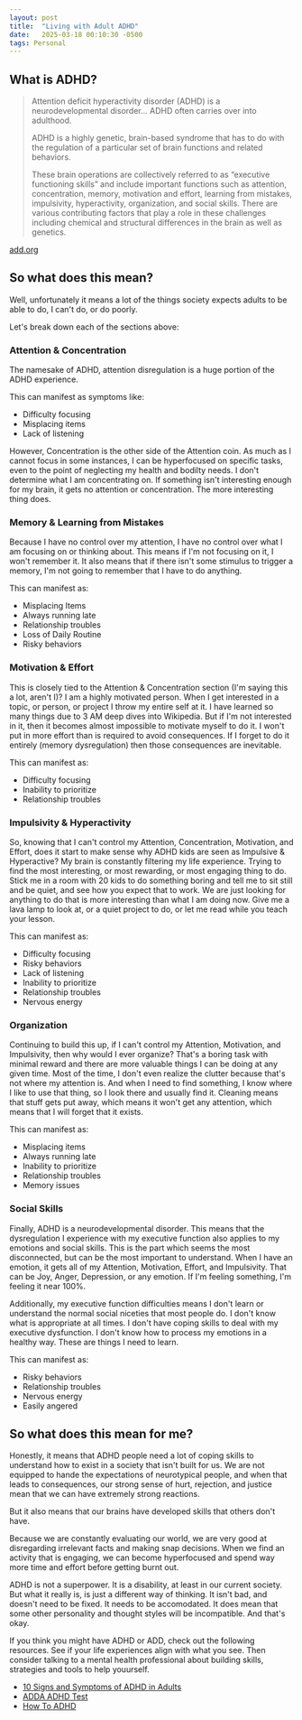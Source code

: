 ```yaml
---
layout: post
title:  "Living with Adult ADHD"
date:   2025-03-18 00:10:30 -0500
tags: Personal
---
```


## What is ADHD?

> Attention deficit hyperactivity disorder (ADHD) is a neurodevelopmental disorder... ADHD often carries over into adulthood.
>
> ADHD is a highly genetic, brain-based syndrome that has to do with the regulation of a particular set of brain functions and related behaviors.
>
> These brain operations are collectively referred to as “executive functioning skills” and include important functions such as attention, concentration, memory, motivation and effort, learning from mistakes, impulsivity, hyperactivity, organization, and social skills. There are various contributing factors that play a role in these challenges including chemical and structural differences in the brain as well as genetics.

[add.org](https://add.org/adhd-facts/)

## So what does this mean?

Well, unfortunately it means a lot of the things society expects adults to be able to do, I can't do, or do poorly.

Let's break down each of the sections above:

### Attention & Concentration

The namesake of ADHD, attention disregulation is a huge portion of the ADHD experience. 

This can manifest as symptoms like:

- Difficulty focusing
- Misplacing items
- Lack of listening

However, Concentration is the other side of the Attention coin. As much as I cannot focus in some instances, I can be hyperfocused on specific tasks, even to the point of neglecting my health and bodilty needs. I don't determine what I am concentrating on. If something isn't interesting enough for my brain, it gets no attention or concentration. The more interesting thing does.

### Memory & Learning from Mistakes

Because I have no control over my attention, I have no control over what I am focusing on or thinking about. This means if I'm not focusing on it, I won't remember it. It also means that if there isn't some stimulus to trigger a memory, I'm not going to remember that I have to do anything.

This can manifest as:
 
 - Misplacing Items
 - Always running late
 - Relationship troubles
 - Loss of Daily Routine
 - Risky behaviors

### Motivation & Effort

This is closely tied to the Attention & Concentration section (I'm saying this a lot, aren't I)? I am a highly motivated person. When I get interested in a topic, or person, or project I throw my entire self at it. I have learned so many things due to 3 AM deep dives into Wikipedia. But if I'm not interested in it, then it becomes almost impossible to motivate myself to do it. I won't put in more effort than is required to avoid consequences. If I forget to do it entirely (memory dysregulation) then those consequences are inevitable.

This can manifest as:

 - Difficulty focusing
 - Inability to prioritize
 - Relationship troubles

### Impulsivity & Hyperactivity

So, knowing that I can't control my Attention, Concentration, Motivation, and Effort, does it start to make sense why ADHD kids are seen as Impulsive & Hyperactive? My brain is constantly filtering my life experience. Trying to find the most interesting, or most rewarding, or most engaging thing to do. Stick me in a room with 20 kids to do something boring and tell me to sit still and be quiet, and see how you expect that to work. We are just looking for anything to do that is more interesting than what I am doing now. Give me a lava lamp to look at, or a quiet project to do, or let me read while you teach your lesson.

This can manifest as:

 - Difficulty focusing
 - Risky behaviors
 - Lack of listening
 - Inability to prioritize
 - Relationship troubles
 - Nervous energy

### Organization

Continuing to build this up, if I can't control my Attention, Motivation, and Impulsivity, then why would I ever organize? That's a boring task with minimal reward and there are more valuable things I can be doing at any given time. Most of the time, I don't even realize the clutter because that's not where my attention is. And when I need to find something, I know where I like to use that thing, so I look there and usually find it. Cleaning means that stuff gets put away, which means it won't get any attention, which means that I will forget that it exists.

This can manifest as:

 - Misplacing items
 - Always running late
 - Inability to prioritize
 - Relationship troubles
 - Memory issues

### Social Skills

Finally, ADHD is a neurodevelopmental disorder. This means that the dysregulation I experience with my executive function also applies to my emotions and social skills. This is the part which seems the most disconnected, but can be the most important to understand. When I have an emotion, it gets all of my Attention, Motivation, Effort, and Impulsivity. That can be Joy, Anger, Depression, or any emotion. If I'm feeling something, I'm feeling it near 100%.

Additionally, my executive function difficulties means I don't learn or understand the normal social niceties that most people do. I don't know what is appropriate at all times. I don't have coping skills to deal with my executive dysfunction. I don't know how to process my emotions in a healthy way. These are things I need to learn.

This can manifest as:

 - Risky behaviors
 - Relationship troubles
 - Nervous energy
 - Easily angered

## So what does this mean for me?

Honestly, it means that ADHD people need a lot of coping skills to understand how to exist in a society that isn't built for us. We are not equipped to hande the expectations of neurotypical people, and when that leads to consequences, our strong sense of hurt, rejection, and justice mean that we can have extremely strong reactions.

But it also means that our brains have developed skills that others don't have.

Because we are constantly evaluating our world, we are very good at disregarding irrelevant facts and making snap decisions. When we find an activity that is engaging, we can become hyperfocused and spend way more time and effort before getting burnt out. 

ADHD is not a superpower. It is a disability, at least in our current society. But what it really is, is just a different way of thinking. It isn't bad, and doesn't need to be fixed. It needs to be accomodated. It does mean that some other personality and thought styles will be incompatible. And that's okay.

If you think you might have ADHD or ADD, check out the following resources. See if your life experiences align with what you see. Then consider talking to a mental health professional about building skills, strategies and tools to help youurself.

 - [10 Signs and Symptoms of ADHD in Adults](https://add.org/signs-of-adhd/)
 - [ADDA ADHD Test](https://add.org/adhd-test/)
 - [How To ADHD](https://howtoadhd.com)
